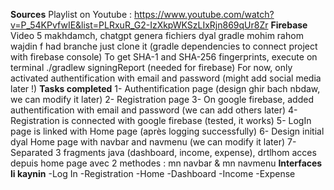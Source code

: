 **Sources**
Playlist on Youtube : https://www.youtube.com/watch?v=P_54KPvfwIE&list=PLRxuR_G2-IzXkpWKSzLIxRjn869qUr8Zr
**Firebase**
Video 5 makhdamch, chatgpt genera fichiers dyal gradle mohim rahom wajdin f had branche just clone it (gradle dependencies to connect project with firebase console)
To get SHA-1 and SHA-256 fingerprints, execute on terminal ./gradlew signingReport (needed for firebase)
For now, only activated authentification with email and password (might add social media later !) 
**Tasks completed**
1- Authentification page (design ghir bach nbdaw, we can modify it later)
2- Registration page
3- On google firebase, added authentification with email and password (we can add others later)
4- Registration is connected with google firebase (tested, it works)
5- LogIn page is linked with Home page (après logging successfully)
6- Design initial dyal Home page with navbar and navmenu (we can modify it later)
7- Separated 3 fragments java (dashboard, income, expense), drtlhom acces depuis home page avec 2 methodes : mn navbar & mn navmenu 
**Interfaces li kaynin**
-Log In
-Registration
-Home
-Dashboard
-Income
-Expense
